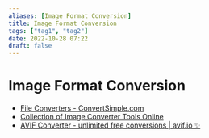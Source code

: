 ```yaml
---
aliases: [Image Format Conversion]
title: Image Format Conversion
tags: ["tag1", "tag2"]
date: 2022-10-28 07:22
draft: false
---
```


# Image Format Conversion

- [File Converters - ConvertSimple.com](https://www.convertsimple.com/file-converters/)
- [Collection of Image Converter Tools Online](https://codebeautify.org/image-converter-tools)
- [AVIF Converter - unlimited free conversions | avif.io ✨](https://avif.io/)
